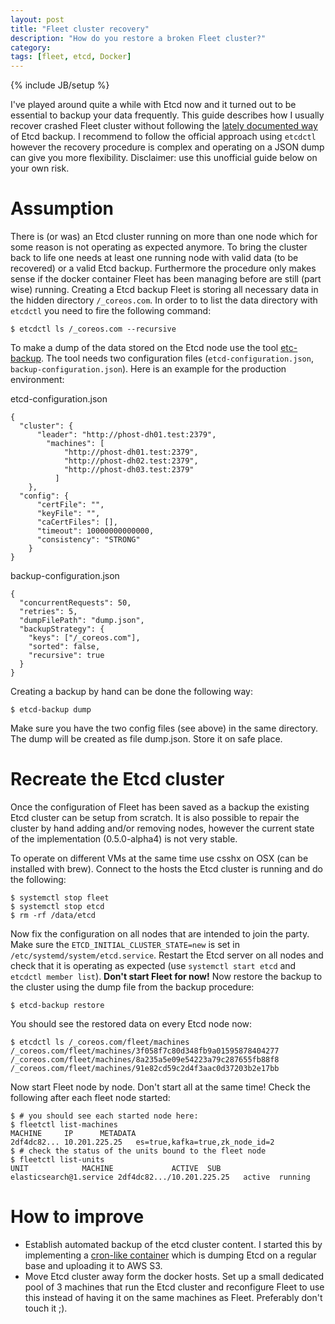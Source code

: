 ```yaml
---
layout: post
title: "Fleet cluster recovery"
description: "How do you restore a broken Fleet cluster?"
category: 
tags: [fleet, etcd, Docker]
---
```

{% include JB/setup %}

I've played around quite a while with Etcd now and it turned out to be essential to backup your data frequently. This guide describes how I usually recover crashed Fleet cluster without following the [lately documented way](https://github.com/coreos/etcd/blob/master/Documentation/2.0/admin_guide.md#disaster-recovery) of Etcd backup. I recommend to follow the official approach using `etcdctl` however the recovery procedure is complex and operating on a JSON dump can give you more flexibility. Disclaimer: use this unofficial guide below on your own risk. 

# Assumption

There is (or was) an Etcd cluster running on more than one node which for some reason is not operating as expected anymore. To bring the cluster back to life one needs at least one running node with valid data (to be recovered) or a valid Etcd backup. Furthermore the procedure only makes sense if the docker container Fleet has been managing before are still (part wise) running.
Creating a Etcd backup
Fleet is storing all necessary data in the hidden directory `/_coreos.com`. In order to to list the data directory with `etcdctl` you need to fire the following command:

    $ etcdctl ls /_coreos.com --recursive

To make a dump of the data stored on the Etcd node use the tool [etc-backup](https://github.com/odise/etcd-backup). The tool needs two configuration files (`etcd-configuration.json`, `backup-configuration.json`). Here is an example for the production environment:

etcd-configuration.json

    {
      "cluster": {
          "leader": "http://phost-dh01.test:2379",
            "machines": [
                "http://phost-dh01.test:2379",
                "http://phost-dh02.test:2379",
                "http://phost-dh03.test:2379"
              ]
        },
      "config": {
          "certFile": "",
          "keyFile": "",
          "caCertFiles": [],
          "timeout": 10000000000000,
          "consistency": "STRONG"
        }
    }

backup-configuration.json

    {
      "concurrentRequests": 50,
      "retries": 5,
      "dumpFilePath": "dump.json",
      "backupStrategy": {
        "keys": ["/_coreos.com"],
        "sorted": false,
        "recursive": true
      }
    }

Creating a backup by hand can be done the following way:

    $ etcd-backup dump

Make sure you have the two config files (see above) in the same directory. The dump will be created as file dump.json.  Store it on safe place.

# Recreate the Etcd cluster

Once the configuration of Fleet has been saved as a backup the existing Etcd cluster can be setup from scratch. It is also possible to repair the cluster by hand adding and/or removing nodes, however the current state of the implementation (0.5.0-alpha4) is not very stable. 

To operate on different VMs at the same time use csshx on OSX (can be installed with brew). Connect to the hosts the Etcd cluster is running and do the following:


    $ systemctl stop fleet
    $ systemctl stop etcd
    $ rm -rf /data/etcd


Now fix the configuration on all nodes that are intended to join the party. Make sure the `ETCD_INITIAL_CLUSTER_STATE=new` is set in `/etc/systemd/system/etcd.service`. Restart the Etcd server on all nodes and check that it is operating as expected (use `systemctl start etcd` and `etcdctl member list`).  **Don't start Fleet for now!**
Now restore the backup to the cluster using the dump file from the backup procedure:

    $ etcd-backup restore

You should see the restored data on every Etcd node now:

    $ etcdctl ls /_coreos.com/fleet/machines
    /_coreos.com/fleet/machines/3f058f7c80d348fb9a01595878404277
    /_coreos.com/fleet/machines/8a235a5e09e54223a79c287655fb88f8
    /_coreos.com/fleet/machines/91e82cd59c2d4f3aac0d37203b2e17bb

Now start Fleet node by node. Don't start all at the same time! Check the following after each fleet node started:

    $ # you should see each started node here:
    $ fleetctl list-machines
    MACHINE		IP		METADATA
    2df4dc82...	10.201.225.25	es=true,kafka=true,zk_node_id=2
    $ # check the status of the units bound to the fleet node
    $ fleetctl list-units
    UNIT			MACHINE				ACTIVE	SUB
    elasticsearch@1.service	2df4dc82.../10.201.225.25	active	running

# How to improve

* Establish automated backup of the etcd cluster content. I started this by implementing a [cron-like container](https://github.com/odise/cron-container) which is dumping Etcd on a regular base and uploading it to AWS S3.
* Move Etcd cluster away form the docker hosts. Set up a small dedicated pool of 3 machines that run the Etcd cluster and reconfigure Fleet to use this instead of having it on the same machines as Fleet. Preferably don't touch it ;). 

